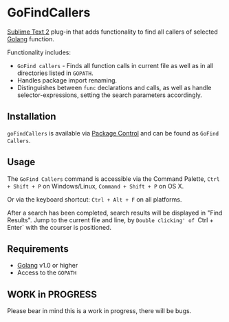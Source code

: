 # GoFindCallers

[Sublime Text 2][subl] plug-in that adds functionality to find all callers of selected [Golang][go] function.

[subl]: http://www.sublimetext.com/2
[go]: http://golang.org/

Functionality includes:

- `GoFind callers` - Finds all function calls in current file as well as in all directories listed in `GOPATH`.
- Handles package import renaming.
- Distinguishes between `func` declarations and calls, as well as handle selector-expressions, setting the search parameters accordingly.

## Installation
`goFindCallers` is available via [Package Control][pkg-ctrl] and can be found as `GoFind Callers`.

[pkg-ctrl]: http://wbond.net/sublime_packages/package_control

## Usage

The `GoFind Callers` command is accessible via the Command Palette, `Ctrl + Shift + P` on Windows/Linux, `Command + Shift + P` on OS X.

Or via the keyboard shortcut: `Ctrl + Alt + F` on all platforms.

After a search has been completed, search results will be displayed in "Find Results". Jump to the current file and line, by `Double clicking' of `Ctrl + Enter` with the courser is positioned.

## Requirements

- [Golang][go] v1.0 or higher
- Access to the `GOPATH`

[go]: http://golang.org/

## WORK in PROGRESS

Please bear in mind this is a work in progress, there will be bugs.